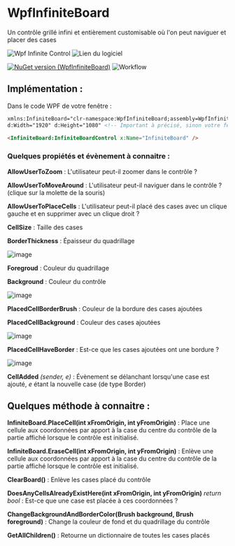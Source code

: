 
# WpfInfiniteBoard
Un contrôle grillé infini et entièrement customisable où l'on peut naviguer et placer des cases


![Wpf Infinite Control](https://user-images.githubusercontent.com/56195432/198040384-bff2c962-032e-438d-868c-1093512b2ef4.gif)
![Lien du logiciel](https://github.com/zonetecde/Game-Of-Life-2)


[![NuGet version (WpfInfiniteBoard)](https://img.shields.io/nuget/v/WpfInfiniteBoard.svg?style=flat-square)](https://www.nuget.org/packages/WpfInfiniteBoard)
![Workflow](https://github.com/zonetecde/WpfInfiniteBoard/actions/workflows/dotnet.yml/badge.svg)

## Implémentation :

Dans le code WPF de votre fenêtre :

```html
xmlns:InfiniteBoard="clr-namespace:WpfInfiniteBoard;assembly=WpfInfiniteBoard"
d:Width="1920" d:Height="1080" <!-- Important à précisé, sinon votre fenêtre fera une taille immense dans le designer --> 
 
<InfiniteBoard:InfiniteBoardControl x:Name="InfiniteBoard" />
```

### Quelques propiétés et évènement à connaitre :

**AllowUserToZoom** : L'utilisateur peut-il zoomer dans le contrôle ?

**AllowUserToMoveAround** : L'utilisateur peut-il naviguer dans le contrôle ? (clique sur la molette de la souris)

**AllowUserToPlaceCells** : L'utilisateur peut-il placé des cases avec un clique gauche et en supprimer avec un clique droit ?

**CellSize** : Taille des cases


**BorderThickness** : Épaisseur du quadrillage

![image](https://user-images.githubusercontent.com/56195432/197851905-632dd44c-0468-467a-995c-29fa244120e5.png)


**Foregroud** : Couleur du quadrillage

**Background** : Couleur du contrôle

![image](https://user-images.githubusercontent.com/56195432/197851064-cff248cb-b76d-4297-afae-dbcae3192753.png)


**PlacedCellBorderBrush** : Couleur de la bordure des cases ajoutées 

**PlacedCellBackground** : Couleur des cases ajoutées

![image](https://user-images.githubusercontent.com/56195432/197851203-4aeb1647-1e24-46a4-ad2f-b8de5b5ab0a2.png)


**PlacedCellHaveBorder** : Est-ce que les cases ajoutées ont une bordure ?

![image](https://user-images.githubusercontent.com/56195432/197851455-c1d78a4c-801a-456a-9fa8-94726312ebea.png)


**CellAdded** *(sender, e)* : Évènement se délanchant lorsqu'une case est ajouté, *e* étant la nouvelle case (de type Border)


## Quelques méthode à connaitre :


**InfiniteBoard.PlaceCell(int xFromOrigin, int yFromOrigin)** : Place une cellule aux coordonnées par apport à la case du centre du contrôle de la partie affiché lorsque le contrôle est initialisé.


**InfiniteBoard.EraseCell(int xFromOrigin, int yFromOrigin)** : Enlève une cellule aux coordonnées par apport à la case du centre du contrôle de la partie affiché lorsque le contrôle est initialisé.




**ClearBoard()** : Enlève les cases placé du contrôle

**DoesAnyCellsAlreadyExistHere(int xFromOrigin, int yFromOrigin)** *return bool* : Est-ce que une case est placée à ces coordonnées ?

**ChangeBackgroundAndBorderColor(Brush background, Brush foreground)** : Change la couleur de fond et du quadrillage du contrôle

**GetAllChildren()** : Retourne un dictionnaire de toutes les cases placés 
